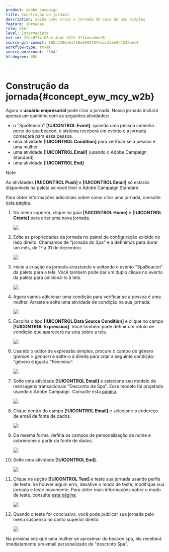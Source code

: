 ```yaml
---
product: adobe campaign
title: Construção da jornada
description: Saiba como criar a jornada de caso de uso simples
feature: Jornadas
role: User
level: Intermediate
exl-id: 22bcd7f4-03ee-4e4c-b221-9f14aeadded6
source-git-commit: 185c2296a51f58e2092787edcc35ee9e4242bec8
workflow-type: tm+mt
source-wordcount: '394'
ht-degree: 38%

---
```


# Construção da jornada{#concept_eyw_mcy_w2b}

Agora o **usuário empresarial** pode criar a jornada. Nossa jornada incluirá apenas um caminho com as seguintes atividades:

* o &quot;SpaBeacon&quot; **[!UICONTROL Event]**: quando uma pessoa caminha perto do spa beacon, o sistema receberá um evento e a jornada começará para essa pessoa.
* uma atividade **[!UICONTROL Condition]** para verificar se a pessoa é uma mulher
* uma atividade **[!UICONTROL Email]** (usando o Adobe Campaign Standard)
* uma atividade **[!UICONTROL End]**

>[!NOTE]
>
>As atividades **[!UICONTROL Push]** e **[!UICONTROL Email]** só estarão disponíveis na paleta se você tiver o Adobe Campaign Standard.

Para obter informações adicionais sobre como criar uma jornada, consulte [esta página](../building-journeys/journey.md).

1. No menu superior, clique na guia **[!UICONTROL Home]** e **[!UICONTROL Create]** para criar uma nova jornada.

   ![](../assets/journey31.png)

1. Edite as propriedades da jornada no painel de configuração exibido no lado direito. Chamamos de &quot;jornada do Spa&quot; e a definimos para durar um mês, de 1º a 31 de dezembro.

   ![](../assets/journeyuc1_8.png)

1. Inicie a criação da jornada arrastando e soltando o evento &quot;SpaBeacon&quot; da paleta para a tela. Você também pode dar um duplo clique no evento da paleta para adicioná-lo à tela.

   ![](../assets/journeyuc1_9.png)

1. Agora vamos adicionar uma condição para verificar se a pessoa é uma mulher. Arraste e solte uma atividade de condição na sua jornada.

   ![](../assets/journeyuc1_10.png)

1. Escolha o tipo **[!UICONTROL Data Source Condition]** e clique no campo **[!UICONTROL Expression]**. Você também pode definir um rótulo de condição que aparecerá na seta sobre a tela.

   ![](../assets/journeyuc1_11.png)

1. Usando o editor de expressão simples, procure o campo de gênero (_person > gender_) e solte-o à direita para criar a seguinte condição: &quot;gênero é igual a &quot;Feminino&quot;.

   ![](../assets/journeyuc1_12.png)

1. Solte uma atividade **[!UICONTROL Email]** e selecione seu modelo de mensagens transacionais &quot;Desconto de Spa&quot;. Esse modelo foi projetado usando o Adobe Campaign. Consulte esta [página](https://experienceleague.adobe.com/docs/campaign-standard/using/communication-channels/transactional-messaging/getting-started-with-transactional-msg.html?lang=pt-BR).

   ![](../assets/journeyuc1_13.png)

1. Clique dentro do campo **[!UICONTROL Email]** e selecione o endereço de email da fonte de dados.

   ![](../assets/journeyuc1_14.png)

1. Da mesma forma, defina os campos de personalização de nome e sobrenome a partir da fonte de dados.

   ![](../assets/journeyuc1_15.png)

1. Solte uma atividade **[!UICONTROL End]**.

   ![](../assets/journeyuc1_17.png)

1. Clique na opção **[!UICONTROL Test]** e teste sua jornada usando perfis de teste. Se houver algum erro, desative o modo de teste, modifique sua jornada e teste novamente. Para obter mais informações sobre o modo de teste, consulte [esta página](../building-journeys/testing-the-journey.md).

   ![](../assets/journeyuc1_18bis.png)

1. Quando o teste for conclusivo, você pode publicar sua jornada pelo menu suspenso no canto superior direito.

   ![](../assets/journeyuc1_18.png)

Na próxima vez que uma mulher se aproximar do beacon spa, ela receberá imediatamente um email personalizado de &quot;desconto Spa&quot;.
